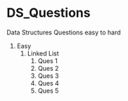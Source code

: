 # DS_Questions
Data Structures Questions easy to hard
<br>
<ol>
<li>Easy<ol>
<li>Linked List <ol>
<li>Ques 1</li>
<li>Ques 2</li>
<li>Ques 3</li>
<li>Ques 4</li>
<li>Ques 5</li>
</ol></li>
</ol></li></ol>